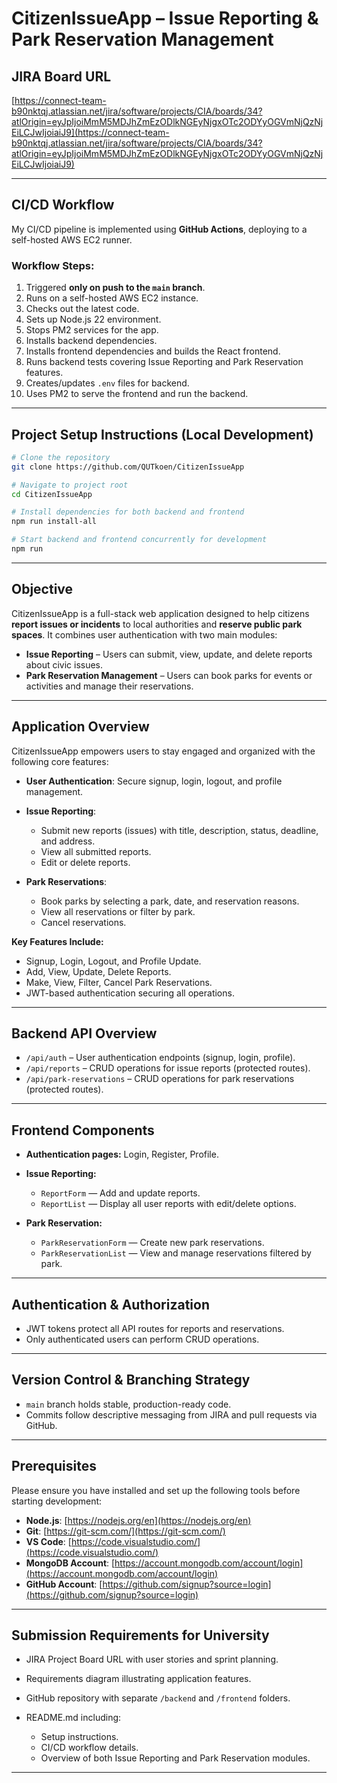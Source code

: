 # CitizenIssueApp – Issue Reporting & Park Reservation Management

## **JIRA Board URL**

[https://connect-team-b90nktqj.atlassian.net/jira/software/projects/CIA/boards/34?atlOrigin=eyJpIjoiMmM5MDJhZmEzODlkNGEyNjgxOTc2ODYyOGVmNjQzNjEiLCJwIjoiaiJ9](https://connect-team-b90nktqj.atlassian.net/jira/software/projects/CIA/boards/34?atlOrigin=eyJpIjoiMmM5MDJhZmEzODlkNGEyNjgxOTc2ODYyOGVmNjQzNjEiLCJwIjoiaiJ9)

---

## **CI/CD Workflow**

My CI/CD pipeline is implemented using **GitHub Actions**, deploying to a self-hosted AWS EC2 runner.

### Workflow Steps:

1. Triggered **only on push to the `main` branch**.
2. Runs on a self-hosted AWS EC2 instance.
3. Checks out the latest code.
4. Sets up Node.js 22 environment.
5. Stops PM2 services for the app.
6. Installs backend dependencies.
7. Installs frontend dependencies and builds the React frontend.
8. Runs backend tests covering Issue Reporting and Park Reservation features.
9. Creates/updates `.env` files for backend.
10. Uses PM2 to serve the frontend and run the backend.

---

## **Project Setup Instructions (Local Development)**

```bash
# Clone the repository
git clone https://github.com/QUTkoen/CitizenIssueApp

# Navigate to project root
cd CitizenIssueApp

# Install dependencies for both backend and frontend
npm run install-all

# Start backend and frontend concurrently for development
npm run
```

---

## **Objective**

CitizenIssueApp is a full-stack web application designed to help citizens **report issues or incidents** to local authorities and **reserve public park spaces**. It combines user authentication with two main modules:

* **Issue Reporting** – Users can submit, view, update, and delete reports about civic issues.
* **Park Reservation Management** – Users can book parks for events or activities and manage their reservations.

---

## **Application Overview**

CitizenIssueApp empowers users to stay engaged and organized with the following core features:

* **User Authentication**: Secure signup, login, logout, and profile management.
* **Issue Reporting**:

  * Submit new reports (issues) with title, description, status, deadline, and address.
  * View all submitted reports.
  * Edit or delete reports.
* **Park Reservations**:

  * Book parks by selecting a park, date, and reservation reasons.
  * View all reservations or filter by park.
  * Cancel reservations.

**Key Features Include:**

* Signup, Login, Logout, and Profile Update.
* Add, View, Update, Delete Reports.
* Make, View, Filter, Cancel Park Reservations.
* JWT-based authentication securing all operations.

---

## **Backend API Overview**

* `/api/auth` – User authentication endpoints (signup, login, profile).
* `/api/reports` – CRUD operations for issue reports (protected routes).
* `/api/park-reservations` – CRUD operations for park reservations (protected routes).

---

## **Frontend Components**

* **Authentication pages:** Login, Register, Profile.
* **Issue Reporting:**

  * `ReportForm` — Add and update reports.
  * `ReportList` — Display all user reports with edit/delete options.
* **Park Reservation:**

  * `ParkReservationForm` — Create new park reservations.
  * `ParkReservationList` — View and manage reservations filtered by park.

---

## **Authentication & Authorization**

* JWT tokens protect all API routes for reports and reservations.
* Only authenticated users can perform CRUD operations.

---

## **Version Control & Branching Strategy**

* `main` branch holds stable, production-ready code.
* Commits follow descriptive messaging from JIRA and pull requests via GitHub.

---

## **Prerequisites**

Please ensure you have installed and set up the following tools before starting development:

* **Node.js**: [https://nodejs.org/en](https://nodejs.org/en)
* **Git**: [https://git-scm.com/](https://git-scm.com/)
* **VS Code**: [https://code.visualstudio.com/](https://code.visualstudio.com/)
* **MongoDB Account**: [https://account.mongodb.com/account/login](https://account.mongodb.com/account/login)
* **GitHub Account**: [https://github.com/signup?source=login](https://github.com/signup?source=login)

---

## **Submission Requirements for University**

* JIRA Project Board URL with user stories and sprint planning.
* Requirements diagram illustrating application features.
* GitHub repository with separate `/backend` and `/frontend` folders.
* README.md including:

  * Setup instructions.
  * CI/CD workflow details.
  * Overview of both Issue Reporting and Park Reservation modules.

---
